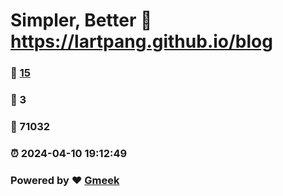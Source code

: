 # Simpler, Better :link: https://lartpang.github.io/blog 
### :page_facing_up: [15](https://lartpang.github.io/blog/tag.html) 
### :speech_balloon: 3 
### :hibiscus: 71032 
### :alarm_clock: 2024-04-10 19:12:49 
### Powered by :heart: [Gmeek](https://github.com/Meekdai/Gmeek)
